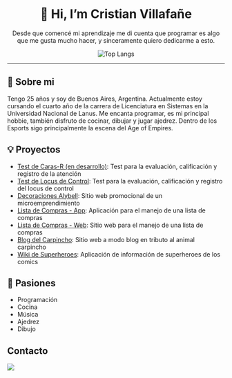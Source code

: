 <div align="center"> 

# 👋 Hi, I’m Cristian Villafañe

Desde que comencé mi aprendizaje me di cuenta que programar es algo que me gusta mucho hacer, y sinceramente quiero dedicarme a esto.

![Top Langs](https://github-readme-stats.vercel.app/api/top-langs/?username=gazapus&theme=tokyonight)

</div>

 ---

## 🧐 Sobre mi
Tengo 25 años y soy de Buenos Aires, Argentina. Actualmente estoy cursando el cuarto año de la carrera de 
Licenciatura en Sistemas en la Universidad Nacional de Lanus. Me encanta programar, es mi principal hobbie, también disfruto de cocinar, dibujar y jugar ajedrez. Dentro de los Esports sigo
principalmente la escena del Age of Empires.

## 💡 Proyectos
- [Test de Caras-R (en desarrollo)](https://github.com/gazapus/test-de-caras): Test para la evaluación, calificación y registro de la atención
- [Test de Locus de Control](https://github.com/gazapus/test-locus-front): Test para la evaluación, calificación y registro del locus de control
- [Decoraciones Alybell](https://github.com/gazapus/Decoraciones-Alybell---Front): Sitio web promocional de un microemprendimiento
- [Lista de Compras - App](https://github.com/gazapus/shopping-list-app): Aplicación para el manejo de una lista de compras
- [Lista de Compras - Web](https://shoppinglist-94819.web.app/): Sitio web para el manejo de una lista de compras
- [Blog del Carpincho](https://github.com/gazapus/holacarpincho):  Sitio web a modo blog en tributo al animal carpincho
- [Wiki de Superheroes](https://github.com/gazapus/superheroes-app): Aplicación de información de superheroes de los comics

## 💖 Pasiones
- Programación
- Cocina
- Música
- Ajedrez
- Dibujo

## Contacto
[![](https://camo.githubusercontent.com/8bb7c1de40aadb0d8eede2add7716932344b30235088d239831fe0e884de8f82/68747470733a2f2f696d672e736869656c64732e696f2f62616467652f6c696e6b6564696e2532302d2532333030373742352e7376673f267374796c653d666f722d7468652d6261646765266c6f676f3d6c696e6b6564696e266c6f676f436f6c6f723d7768697465)](https://www.linkedin.com/in/cristian-villafanie/)
